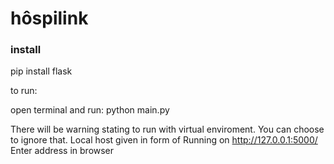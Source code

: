 # hôspilink


### install

pip install flask

to run:

open terminal and run:
  python main.py

There will be warning stating to run with virtual enviroment. You can choose to ignore that.
Local host given in form of 
  Running on http://127.0.0.1:5000/
Enter address in browser
